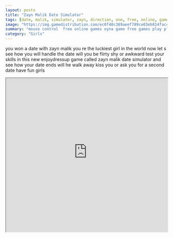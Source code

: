 ```yaml
---
layout: posts
title: "Zayn Malik Date Simulator"
tags: [date, malik, simulator, zayn, direction, one, free, online, games, oyna, game, free, games, play, play, games]
image: "https://img.gamedistribution.com/ec0f40c389aeef789ce03eb814facc6c.jpg"
summary: "mouse control  free online games oyna game free games play play games"
category: "Girls"
---
```


you won a date with zayn malik you re the luckiest girl in the world now let s see how you will handle the date will you be flirty shy or awkward test your skills in this new enjoydressup game called zayn malik date simulator and see how your date ends will he walk away kiss you or ask you for a second date have fun girls

<iframe width="100%" height="480px;" src="https://flash.gamedistribution.com?game=ec0f40c389aeef789ce03eb814facc6c"></iframe>